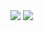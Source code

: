 <div>
    <img src="https://github-readme-stats.vercel.app/api?username=inkve&show_icons=true&hide_border=true&theme=dark&count_private=true&line_height=28">
    <img src="https://github-readme-stats.vercel.app/api/top-langs/?username=inkve&langs_count=10&layout=compact&theme=dark&count_private=true&line_height=28">
</div>